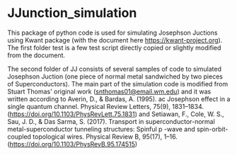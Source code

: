 # JJunction_simulation
This package of python code is used for simulating Josephson Juctions using Kwant package (with the document here https://kwant-project.org). The first folder test is a few test script directly copied or slightly modified from the document. 

The second folder of JJ consists of several samples of code to simulated Josephson Juction (one piece of normal metal sandwiched by two pieces of Superconductors). The main part of the simulation code is modified from Stuart Thomas' original work (snthomas01@email.wm.edu) and it was written according to Averin, D., & Bardas, A. (1995). ac Josephson effect in a single quantum channel. Physical Review Letters, 75(9), 1831–1834. (https://doi.org/10.1103/PhysRevLett.75.1831) and Setiawan, F., Cole, W. S., Sau, J. D., & Das Sarma, S. (2017). Transport in superconductor-normal metal-superconductor tunneling structures: Spinful p -wave and spin-orbit-coupled topological wires. Physical Review B, 95(17), 1–16. (https://doi.org/10.1103/PhysRevB.95.174515)

